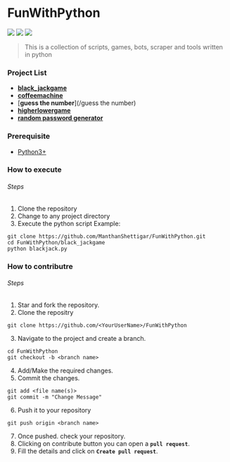 #  FunWithPython

![](https://img.shields.io/github/stars/ManthanShettigar/FunWithPython) ![](https://img.shields.io/github/watchers/ManthanShettigar/FunWithPython) ![](https://img.shields.io/github/forks/ManthanShettigar/FunWithPython)

> This is a collection of scripts, games, bots, scraper and tools written in python


### Project List 
- [**black_jackgame**](/black_jackgame)
- [**coffeemachine**](/coffeemachine)
- [**guess the number**](/guess the number)
- [**higherlowergame**](/higherlowergame)
- [**random password generator**](/random_password_generator)

### Prerequisite
- [Python3+](https://www.python.org/)




### How to execute
###### Steps
1. Clone the repository
2. Change to any project directory
3. Execute the python script
Example:
```shell
git clone https://github.com/ManthanShettigar/FunWithPython.git
cd FunWithPython/black_jackgame
python blackjack.py
```




### How to contributre
###### Steps
1. Star and fork the repository.
2. Clone the repositry
``` 
git clone https://github.com/<YourUserName>/FunWithPython
```

3. Navigate to the project and create a branch.
```
cd FunWithPython
git checkout -b <branch name>
```
4. Add/Make the required changes.
5. Commit the changes.
```
git add <file name(s)>
git commit -m "Change Message"
```
6. Push it to your repository
```
git push origin <branch name>
```
7. Once pushed. check your repository.
8. Clicking on contribute button you can open a **```pull request```**.
9. Fill the details and click on **```Create pull request```**.

